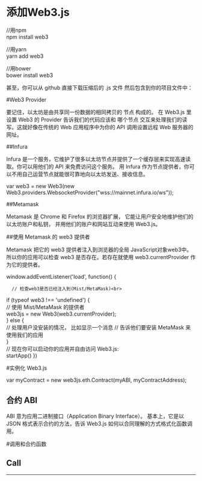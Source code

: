 添加Web3.js
===========

  //用npm<br>
  npm install web3<br>
  
  //用yarn<br>
  yarn add web3
  
  //用bower<br>
  bower install web3<br>
  
  甚至，你可以从 github 直接下载压缩后的 .js 文件 然后包含到你的项目文件中：<script language="javascript" type="text/javascript" src="web3.min.js"></script>

#Web3 Provider

要记住，以太坊是由共享同一份数据的相同拷贝的 节点 构成的。 在 Web3.js 里设置 Web3 的 Provider 告诉我们的代码应该和 哪个节点 交互来处理我们的读写。这就好像在传统的 Web 应用程序中为你的 API 调用设置远程 Web 服务器的网址。

##Infura

Infura 是一个服务，它维护了很多以太坊节点并提供了一个缓存层来实现高速读取。你可以用他们的 API 来免费访问这个服务。 用 Infura 作为节点提供者，你可以不用自己运营节点就能很可靠地向以太坊发送、接收信息。

var web3 = new Web3(new Web3.providers.WebsocketProvider("wss://mainnet.infura.io/ws"));

##Metamask

Metamask 是 Chrome 和 Firefox 的浏览器扩展， 它能让用户安全地维护他们的以太坊账户和私钥， 并用他们的账户和网站互动来使用 Web3.js。

##使用 Metamask 的 web3 提供者

Metamask 把它的 web3 提供者注入到浏览器的全局 JavaScript对象web3中。所以你的应用可以检查 web3 是否存在。若存在就使用 web3.currentProvider 作为它的提供者。

window.addEventListener('load', function() {<br>

      // 检查web3是否已经注入到(Mist/MetaMask)<br>
  
  if (typeof web3 !== 'undefined') {<br>
      // 使用 Mist/MetaMask 的提供者<br>
    web3js = new Web3(web3.currentProvider);<br>
  } else {<br>
      // 处理用户没安装的情况， 比如显示一个消息
      // 告诉他们要安装 MetaMask 来使用我们的应用<br>
  }<br>
    // 现在你可以启动你的应用并自由访问 Web3.js:<br>
  startApp()
})

#实例化 Web3.js

var myContract = new web3js.eth.Contract(myABI, myContractAddress);

合约 ABI
------------
ABI 意为应用二进制接口（Application Binary Interface）。 基本上，它是以 JSON 格式表示合约的方法，告诉 Web3.js 如何以合同理解的方式格式化函数调用。

#调用和合约函数

Call
-----------
-----------






